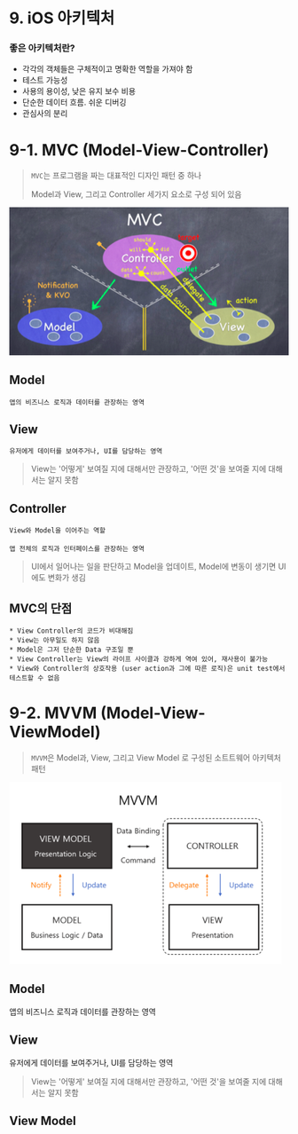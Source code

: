 # 9. iOS 아키텍처

### 좋은 아키텍처란?
* 각각의 객체들은 구체적이고 명확한 역할을 가져야 함
* 테스트 가능성
* 사용의 용이성, 낮은 유지 보수 비용
* 단순한 데이터 흐름. 쉬운 디버깅
* 관심사의 분리

# 9-1. MVC (Model-View-Controller)

>`MVC`는  프로그램을 짜는 대표적인 디자인 패턴 중 하나
>
>Model과 View, 그리고 Controller 세가지 요소로 구성 되어 있음

![](/images/Architecture/MVC.png)

## Model
    앱의 비즈니스 로직과 데이터를 관장하는 영역

## View
    유저에게 데이터를 보여주거나, UI를 담당하는 영역

   > View는 '어떻게' 보여질 지에 대해서만 관장하고, '어떤 것'을 보여줄 지에 대해서는 알지 못함

## Controller
    View와 Model을 이어주는 역할

    앱 전체의 로직과 인터페이스를 관장하는 영역

   > UI에서 일어나는 일을 판단하고 Model을 업데이트, Model에 변동이 생기면 UI에도 변화가 생김

## MVC의 단점
    * View Controller의 코드가 비대해짐
    * View는 아무일도 하지 않음
    * Model은 그저 단순한 Data 구조일 뿐
    * View Controller는 View의 라이프 사이클과 강하게 역여 있어, 재사용이 불가능
    * View와 Controller의 상호작용 (user action과 그에 따른 로직)은 unit test에서 테스트할 수 없음

# 9-2. MVVM (Model-View-ViewModel)

>`MVVM`은 Model과, View, 그리고 View Model 로 구성된 소트트웨어 아키텍처 패턴

![](/images/Architecture/MVVM.png)

## Model
앱의 비즈니스 로직과 데이터를 관장하는 영역

## View
유저에게 데이터를 보여주거나, UI를 담당하는 영역

> View는 '어떻게' 보여질 지에 대해서만 관장하고, '어떤 것'을 보여줄 지에 대해서는 알지 못함

## View Model










